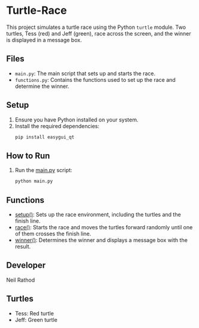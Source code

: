 # Turtle-Race
This project simulates a turtle race using the Python `turtle` module. Two turtles, Tess (red) and Jeff (green), race across the screen, and the winner is displayed in a message box.

## Files
- `main.py`: The main script that sets up and starts the race.
- `functions.py`: Contains the functions used to set up the race and determine the winner.

## Setup
1. Ensure you have Python installed on your system.
2. Install the required dependencies:
    ```sh
    pip install easygui_qt
    ```

## How to Run
1. Run the [main.py](http://_vscodecontentref_/1) script:
    ```sh
    python main.py
    ```

## Functions
- [setup()](http://_vscodecontentref_/2): Sets up the race environment, including the turtles and the finish line.
- [race()](http://_vscodecontentref_/3): Starts the race and moves the turtles forward randomly until one of them crosses the finish line.
- [winner()](http://_vscodecontentref_/4): Determines the winner and displays a message box with the result.

## Developer
Neil Rathod

## Turtles
- Tess: Red turtle
- Jeff: Green turtle
